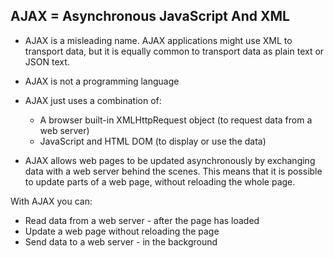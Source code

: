 ## AJAX = Asynchronous JavaScript And XML
-  AJAX is a misleading name. AJAX applications might use XML to transport data, but it is equally common to transport data as plain text or JSON text.
-  AJAX is not a programming language
-  AJAX just uses a combination of:
    -  A browser built-in XMLHttpRequest object (to request data from a web server)
    -   JavaScript and HTML DOM (to display or use the data)

-  AJAX allows web pages to be updated asynchronously by exchanging data with a web server behind the scenes. This means that it is possible to update parts of a web page, without reloading the whole page.

With AJAX you can:
-  Read data from a web server - after the page has loaded
-  Update a web page without reloading the page
-  Send data to a web server - in the background
